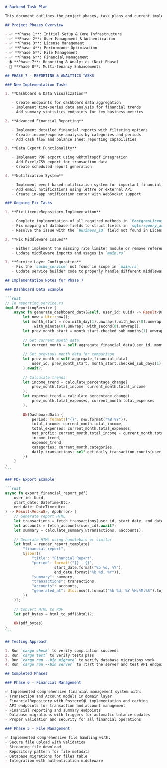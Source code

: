 ````markdown
# Backend Task Plan

This document outlines the project phases, task plans and current implementation status for the SaaS UMKM backend.

## Project Phases Overview

- ✅ **Phase 1**: Initial Setup & Core Infrastructure
- ✅ **Phase 2**: User Management & Authentication
- ✅ **Phase 3**: License Management
- ✅ **Phase 4**: Performance Optimization
- ✅ **Phase 5**: File Management
- ✅ **Phase 6**: Financial Management
- � **Phase 7**: Reporting & Analytics (Next Phase)
- 🔲 **Phase 8**: Multi-tenancy Enhancements

## PHASE 7 - REPORTING & ANALYTICS TASKS

### New Implementation Tasks

1. **Dashboard & Data Visualization**

   - Create endpoints for dashboard data aggregation
   - Implement time-series data analysis for financial trends
   - Add summary statistics endpoints for key business metrics

2. **Advanced Financial Reporting**

   - Implement detailed financial reports with filtering options
   - Create income/expense analysis by categories and periods
   - Add cash flow and balance sheet reporting capabilities

3. **Data Export Functionality**

   - Implement PDF export using wkhtmltopdf integration
   - Add Excel/CSV export for transaction data
   - Create scheduled report generation

4. **Notification System**

   - Implement event-based notification system for important financial events
   - Add email notifications using lettre or external API
   - Create in-app notification center with WebSocket support

### Ongoing Fix Tasks

1. **Fix LicenseRepository Implementation**

   - Complete implementation of all required methods in `PostgresLicenseRepository`
   - Fix mapping of database fields to struct fields in `sqlx::query_as!` macros
   - Resolve the issue with the `business_id` field not found in License struct

2. **Fix Middleware Issues**

   - Either implement the missing rate limiter module or remove references to it
   - Update middleware imports and usages in `main.rs`

3. **Service Layer Configuration**
   - Fix the `cache_service` not found in scope in `main.rs`
   - Update service builder code to properly handle different middleware layers

## Implementation Notes for Phase 7

### Dashboard Data Example

```rust
// In reporting_service.rs
impl ReportingService {
    async fn generate_dashboard_data(&self, user_id: Uuid) -> Result<DashboardData, AppError> {
        let now = Utc::now();
        let month_start = now.with_day(1).unwrap().with_hour(0).unwrap()
            .with_minute(0).unwrap().with_second(0).unwrap();
        let prev_month_start = month_start.checked_sub_months(1).unwrap();
        
        // Get current month data
        let current_month = self.aggregate_financial_data(user_id, month_start, now).await?;
        
        // Get previous month data for comparison
        let prev_month = self.aggregate_financial_data(
            user_id, prev_month_start, month_start.checked_sub_days(1).unwrap()
        ).await?;
        
        // Calculate trends
        let income_trend = calculate_percentage_change(
            prev_month.total_income, current_month.total_income
        );
        let expense_trend = calculate_percentage_change(
            prev_month.total_expenses, current_month.total_expenses
        );
        
        Ok(DashboardData {
            period: format!("{}", now.format("%B %Y")),
            total_income: current_month.total_income,
            total_expenses: current_month.total_expenses,
            net_profit: current_month.total_income - current_month.total_expenses,
            income_trend,
            expense_trend,
            categories: current_month.categories,
            daily_transactions: self.get_daily_transaction_counts(user_id, month_start, now).await?,
        })
    }
}
```

### PDF Export Example

```rust
async fn export_financial_report_pdf(
    user_id: Uuid, 
    start_date: DateTime<Utc>, 
    end_date: DateTime<Utc>
) -> Result<Vec<u8>, AppError> {
    // Generate report HTML
    let transactions = fetch_transactions(user_id, start_date, end_date).await?;
    let accounts = fetch_accounts(user_id).await?;
    let summary = calculate_summary(&transactions, &accounts);
    
    // Generate HTML using handlebars or similar
    let html = render_report_template(
        "financial_report", 
        &json!({
            "title": "Financial Report",
            "period": format!("{} - {}", 
                      start_date.format("%b %d, %Y"),
                      end_date.format("%b %d, %Y")),
            "summary": summary,
            "transactions": transactions,
            "accounts": accounts,
            "generated_at": Utc::now().format("%b %d, %Y %H:%M:%S").to_string(),
        })
    )?;
    
    // Convert HTML to PDF
    let pdf_bytes = html_to_pdf(&html)?;
    
    Ok(pdf_bytes)
}
```

## Testing Approach

1. Run `cargo check` to verify compilation succeeds
2. Run `cargo test` to verify tests pass
3. Run `cargo run --bin migrate` to verify database migrations work
4. Run `cargo run --bin server` to start the server and test API endpoints

## Completed Phases

### Phase 6 - Financial Management

✅ Implemented comprehensive financial management system with:
- Transaction and Account models in domain layer
- FinancialRepository with PostgreSQL implementation and caching
- API endpoints for transaction and account management
- Financial reporting and summary endpoints
- Database migrations with triggers for automatic balance updates
- Proper validation and security for all financial operations

### Phase 5 - File Management

✅ Implemented comprehensive file handling with:
- Secure file upload with validation
- Streaming file download
- Repository pattern for file metadata
- Database migrations for files table
- Integration with authentication middleware
